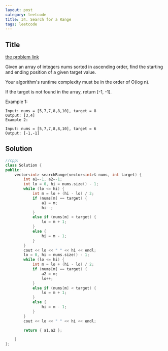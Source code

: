```yaml
---
layout: post
category: leetcode
title: 34. Search for a Range
tags: leetcode
---
```

## Title
[the problem link](https://leetcode.com/problems/search-for-a-range/description/)

Given an array of integers nums sorted in ascending order, find the starting and ending position of a given target value.

Your algorithm's runtime complexity must be in the order of O(log n).

If the target is not found in the array, return [-1, -1].

Example 1:

	Input: nums = [5,7,7,8,8,10], target = 8
	Output: [3,4]
	Example 2:
	
	Input: nums = [5,7,7,8,8,10], target = 6
	Output: [-1,-1]

## Solution
```c++
//cpp:
class Solution {
public:
	vector<int> searchRange(vector<int>& nums, int target) {
		int a1=-1, a2=-1;
		int lo = 0, hi = nums.size() - 1;
		while (lo <= hi) {
			int m = lo + (hi - lo) / 2;
			if (nums[m] == target) {
				a1 = m;
				hi--;
			}
			else if (nums[m] < target) {
				lo = m + 1;
			}
			else {
				hi = m - 1;
			}
		}
		cout << lo << " " << hi << endl;
		lo = 0, hi = nums.size() - 1;
		while (lo <= hi) {
			int m = lo + (hi - lo) / 2;
			if (nums[m] == target) {
				a2 = m;
				lo++;
			}
			else if (nums[m] < target) {
				lo = m + 1;
			}
			else {
				hi = m - 1;
			}
		}
		cout << lo << " " << hi << endl;

		return { a1,a2 };

	}
};
```
